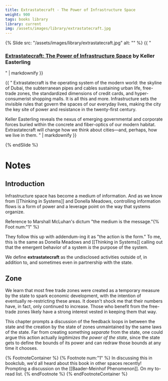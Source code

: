 ```yaml
---
title: Extrastatecraft - The Power of Infrastructure Space
weight: 900
tags: books library
library: current
img: /assets/images/library/extrastatecraft.jpg
---
```


{% Slide src: "/assets/images/library/extrastatecraft.jpg" alt: "" %} {{ "
### [Extrastatecraft: The Power of Infrastructure Space](https://www.versobooks.com/books/2163-extrastatecraft) by Keller Easterling
" | markdownify }}

<div class="text-sm mtm"> {{ "
Extrastatecraft is the operating system of the modern world: the skyline of Dubai, the subterranean pipes and cables sustaining urban life, free-trade zones, the standardized dimensions of credit cards, and hyper-consumerist shopping malls. It is all this and more. Infrastructure sets the invisible rules that govern the spaces of our everyday lives, making the city the key site of power and resistance in the twenty-first century.

Keller Easterling reveals the nexus of emerging governmental and corporate forces buried within the concrete and fiber-optics of our modern habitat. Extrastatecraft will change how we think about cities—and, perhaps, how we live in them.
" | markdownify }}
</div>
{% endSlide %}

# Notes

## Introduction

Infrastructure space has become a medium of information. And as we know from [[Thinking in Systems]] and Donella Meadows, controlling information flows is a form of power and a leverage point on the way that systems organize.

Reference to Marshall McLuhan's dictum "the medium is the message."{% Foot num:"1" %}

They follow this up with addendum-ing it as "the action is the form." To me, this is the same as Donella Meadows and [[Thinking in Systems]] calling out that the emergent behavior of a system *is* the purpose of the system.

We define **extrastatecraft** as the undisclosed activities outside of, in addition to, and sometimes even in partnership with the state.

## Zone

We learn that most free trade zones were created as a temporary measure by the state to spark economic development, with the intention of eventually re-restricting these areas. It doesn't shock me that their numbers have, in fact, only continued to increase. Those who benefit from the free-trade zones likely have a strong interest vested in keeping them that way.

This chapter prompts a discussion of the feedback loops in between the state and the creation by the state of zones unmaintained by the same laws of the state. Far from creating something *separate* from the state, one could argue this action actually *legitimizes the power of the state*, since the state gets to define the bounds of its power and can redraw those bounds at any time it chooses.

{% FootnoteContainer %}
    {% Footnote num:"1" %}
        In discussing this in bookclub, we'd all heard about this book in other spaces recently! Prompting a discussion on the [[Baader-Meinhof Phenomenon]]. On my to-read list.
    {% endFootnote %}
{% endFootnoteContainer %}
